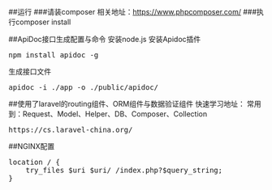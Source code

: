 ##运行
###请装composer
相关地址：https://www.phpcomposer.com/
###执行composer install

##ApiDoc接口生成配置与命令
安装node.js 
安装Apidoc插件
<pre>
npm install apidoc -g
</pre>
生成接口文件
<pre>
apidoc -i ./app -o ./public/apidoc/
</pre>

##使用了laravel的routing组件、ORM组件与数据验证组件
快速学习地址：
常用到：Request、Model、Helper、DB、Composer、Collection
<pre>
https://cs.laravel-china.org/
</pre>
##NGINX配置
<pre>
location / {
    try_files $uri $uri/ /index.php?$query_string;
}
</pre>